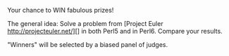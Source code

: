 Your chance to WIN fabulous prizes!

The general idea:
Solve a problem from [Project Euler http://projecteuler.net/][] in both Perl5 and in Perl6.  Compare your results.

"Winners" will be selected by a biased panel of judges.  
